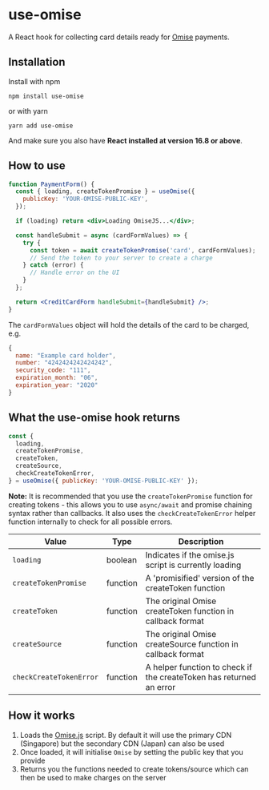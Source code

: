# use-omise

A React hook for collecting card details ready for [Omise](https://www.omise.co/) payments.

## Installation

Install with npm

```
npm install use-omise
```

or with yarn

```
yarn add use-omise
```

And make sure you also have **React installed at version 16.8 or above**.

## How to use

```jsx
function PaymentForm() {
  const { loading, createTokenPromise } = useOmise({
    publicKey: 'YOUR-OMISE-PUBLIC-KEY',
  });

  if (loading) return <div>Loading OmiseJS...</div>;

  const handleSubmit = async (cardFormValues) => {
    try {
      const token = await createTokenPromise('card', cardFormValues);
      // Send the token to your server to create a charge
    } catch (error) {
      // Handle error on the UI
    }
  };

  return <CreditCardForm handleSubmit={handleSubmit} />;
}
```

The `cardFormValues` object will hold the details of the card to be charged, e.g.

```js
{
  name: "Example card holder",
  number: "4242424242424242",
  security_code: "111",
  expiration_month: "06",
  expiration_year: "2020"
}
```

## What the use-omise hook returns

```jsx
const {
  loading,
  createTokenPromise,
  createToken,
  createSource,
  checkCreateTokenError,
} = useOmise({ publicKey: 'YOUR-OMISE-PUBLIC-KEY' });
```

**Note:** It is recommended that you use the `createTokenPromise` function for creating tokens - this allows you to use `async/await` and promise chaining syntax rather than callbacks. It also uses the `checkCreateTokenError` helper function internally to check for all possible errors.

| Value                   | Type     | Description                                                         |
| ----------------------- | -------- | ------------------------------------------------------------------- |
| `loading`               | boolean  | Indicates if the omise.js script is currently loading               |
| `createTokenPromise`    | function | A 'promisified' version of the createToken function                 |
| `createToken`           | function | The original Omise createToken function in callback format          |
| `createSource`          | function | The original Omise createSource function in callback format         |
| `checkCreateTokenError` | function | A helper function to check if the createToken has returned an error |

## How it works

1. Loads the [Omise.js](https://github.com/omise/omise.js) script. By default it will use the primary CDN (Singapore) but the secondary CDN (Japan) can also be used
2. Once loaded, it will initialise `Omise` by setting the public key that you provide
3. Returns you the functions needed to create tokens/source which can then be used to make charges on the server
